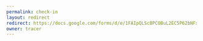 ```yaml
---
permalink: check-in
layout: redirect
redirect: https://docs.google.com/forms/d/e/1FAIpQLScBPCOBuL2EC5P62bNFxkYKoBhtCWYvX9CH_ADCWNp0VJJHrQ/viewform
owner: tracer
---
```

